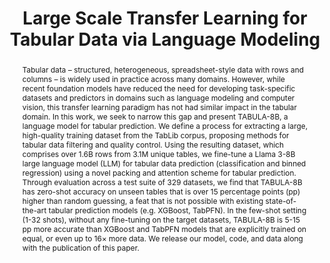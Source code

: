 ---
title: "Large Scale Transfer Learning for Tabular Data via Language Modeling"
link: "https://arxiv.org/pdf/2406.12031"
authors: "Josh Gardner et al"
venue: "ArXiv"
year: 2024
abstract: "Tabular data – structured, heterogeneous, spreadsheet-style data with rows and
columns – is widely used in practice across many domains. However, while recent
foundation models have reduced the need for developing task-specific datasets and
predictors in domains such as language modeling and computer vision, this transfer
learning paradigm has not had similar impact in the tabular domain. In this work,
we seek to narrow this gap and present TABULA-8B, a language model for tabular
prediction. We define a process for extracting a large, high-quality training dataset
from the TabLib corpus, proposing methods for tabular data filtering and quality
control. Using the resulting dataset, which comprises over 1.6B rows from 3.1M
unique tables, we fine-tune a Llama 3-8B large language model (LLM) for tabular
data prediction (classification and binned regression) using a novel packing and
attention scheme for tabular prediction. Through evaluation across a test suite of
329 datasets, we find that TABULA-8B has zero-shot accuracy on unseen tables
that is over 15 percentage points (pp) higher than random guessing, a feat that is
not possible with existing state-of-the-art tabular prediction models (e.g. XGBoost,
TabPFN). In the few-shot setting (1-32 shots), without any fine-tuning on the target
datasets, TABULA-8B is 5-15 pp more accurate than XGBoost and TabPFN models
that are explicitly trained on equal, or even up to 16× more data. We release our
model, code, and data along with the publication of this paper. "
---